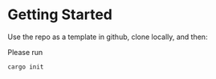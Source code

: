 # Getting Started

Use the repo as a template in github, clone locally, and  then:

Please run

```rust
cargo init
```
